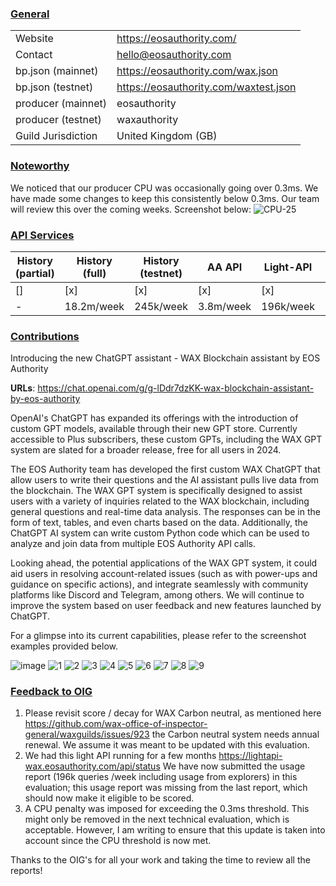### <ins>General</ins>

|  |  |
| --- | --- |
| Website | https://eosauthority.com/ |
| Contact | hello@eosauthority.com |
| bp.json (mainnet) | https://eosauthority.com/wax.json |
| bp.json (testnet) | https://eosauthority.com/waxtest.json |
| producer (mainnet) | eosauthority |
| producer (testnet) | waxauthority |
| Guild Jurisdiction | United Kingdom (GB) |

### <ins>Noteworthy</ins>
We noticed that our producer CPU was occasionally going over 0.3ms. We have made some changes to keep this consistently below 0.3ms. Our team will review this over the coming weeks. Screenshot below:
![CPU-25](https://github.com/eosauthority/waxguilds/assets/38717729/7ff75d78-3813-44b3-a0b5-a33c92b97097)


### <ins>API Services</ins>

| History (partial) | History (full) | History (testnet) | AA API | Light-API  | IPFS |
|--------|--------|--------|--------|--------|--------|
| [] | [x] | [x] | [x] | [x] | [x] |  [x] |
| - | 18.2m/week | 245k/week | 3.8m/week | 196k/week | 12k/week |


### <ins>Contributions</ins>
Introducing the new ChatGPT assistant - WAX Blockchain assistant by EOS Authority

**URLs**: https://chat.openai.com/g/g-lDdr7dzKK-wax-blockchain-assistant-by-eos-authority


OpenAI's ChatGPT has expanded its offerings with the introduction of custom GPT models, available through their new GPT store. Currently accessible to Plus subscribers, these custom GPTs, including the WAX GPT system are slated for a broader release, free for all users in 2024.

The EOS Authority team has developed the first custom WAX ChatGPT that allow users to write their questions and the AI assistant pulls live data from the blockchain. The WAX GPT system is specifically designed to assist users with a variety of inquiries related to the WAX blockchain, including general questions and real-time data analysis. The responses can be in the form of text, tables, and even charts based on the data. Additionally, the ChatGPT AI system can write custom Python code which can be used to analyze and join data from multiple EOS Authority API calls. 

Looking ahead, the potential applications of the WAX GPT system, it could aid users in resolving account-related issues (such as with power-ups and guidance on specific actions), and integrate seamlessly with community platforms like Discord and Telegram, among others. We will continue to improve the system based on user feedback and new features launched by ChatGPT.

For a glimpse into its current capabilities, please refer to the screenshot examples provided below.

![image](https://github.com/eosauthority/waxguilds/assets/38717729/ff544233-81b6-4749-bc6f-3a08f910acd8)
![1](https://github.com/eosauthority/waxguilds/assets/38717729/5cc98a29-0829-4fd4-92c9-4321cea3e03e)
![2](https://github.com/eosauthority/waxguilds/assets/38717729/8413ac59-652f-4741-a035-bf932e58dd59)
![3](https://github.com/eosauthority/waxguilds/assets/38717729/5b59a35d-5416-4ed5-875f-f92a223f99dd)
![4](https://github.com/eosauthority/waxguilds/assets/38717729/b0f469a7-d924-46d9-9245-3299747fda57)
![5](https://github.com/eosauthority/waxguilds/assets/38717729/69578e48-bcb7-40ad-8d53-d140f205e065)
![6](https://github.com/eosauthority/waxguilds/assets/38717729/aa9b06d1-a029-4a9d-923c-59c9a4c5eb08)
![7](https://github.com/eosauthority/waxguilds/assets/38717729/9dd59a2f-9204-4888-bfd4-63e8685d561a)
![8](https://github.com/eosauthority/waxguilds/assets/38717729/bdce4bd1-b682-41a6-be57-019d14398a6c)
![9](https://github.com/eosauthority/waxguilds/assets/38717729/67521cd7-9f3d-4a01-ae64-deeafa0c825a)

### <ins>Feedback to OIG</ins>
1) Please revisit score / decay for WAX Carbon neutral, as mentioned here https://github.com/wax-office-of-inspector-general/waxguilds/issues/923 the Carbon neutral system needs annual renewal. We assume it was meant to be updated with this evaluation.
2) We had this light API running for a few months https://lightapi-wax.eosauthority.com/api/status We have now submitted the usage report (196k queries /week including usage from explorers) in this evaluation; this usage report was missing from the last report, which should now make it eligible to be scored. 
3) A CPU penalty was imposed for exceeding the 0.3ms threshold. This might only be removed in the next technical evaluation, which is acceptable. However, I am writing to ensure that this update is taken into account since the CPU threshold is now met.

Thanks to the OIG's for all your work and taking the time to review all the reports!

